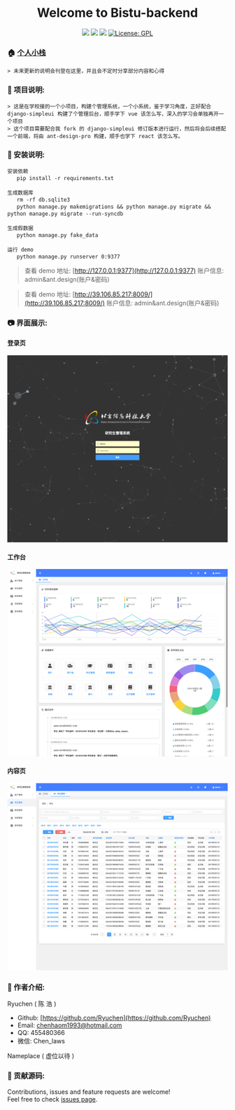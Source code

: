 <h1 align="center">Welcome to Bistu-backend</h1>
<p align="center">
  <img src="https://img.shields.io/badge/version-v1.0-blue.svg?cacheSeconds=2592000" />
  <img src="https://img.shields.io/badge/language-python3-blue.svg?cacheSeconds=2592000" />
  <img src="https://img.shields.io/badge/platform-macos-blue.svg?cacheSeconds=2592000" />
  <a href="http://www.gnu.org/licenses/gpl-3.0.html">
    <img alt="License: GPL" src="https://img.shields.io/badge/License-GPL-yellow.svg" target="_blank" />
  </a>
</p>

### 🏠 [个人小栈](https://ryuchen.github.io/)

    > 未来更新的说明会刊登在这里，并且会不定时分享部分内容和心得


### 📎 项目说明:
    > 这是在学校接的一个小项目，构建个管理系统，一个小系统，鉴于学习角度，正好配合 django-simpleui 构建了个管理后台，顺手学下 vue 该怎么写，深入的学习会单独再开一个项目
    > 这个项目需要配合我 fork 的 django-simpleui 修订版本进行运行，然后将会后续搭配一个前端，将由 ant-design-pro 构建，顺手也学下 react 该怎么写。
    
### 📖 安装说明:

```
安装依赖
   pip install -r requirements.txt

生成数据库
   rm -rf db.sqlite3
   python manage.py makemigrations && python manage.py migrate && python manage.py migrate --run-syncdb
   
生成假数据
   python manage.py fake_data
   
运行 demo
   python manage.py runserver 0:9377
```
 > 查看 demo 地址: [http://127.0.0.1:9377](http://127.0.0.1:9377)
 > 账户信息: admin&ant.design(账户&密码)
 
 > 查看 demo 地址: [http://39.106.85.217:8009/](http://39.106.85.217:8009/)
 > 账户信息: admin&ant.design(账户&密码)

### 📷 界面展示:

#### 登录页
![](https://github.com/Ryuchen/Bistu/raw/develop/images/login.png)

#### 工作台
![](https://github.com/Ryuchen/Bistu/raw/develop/images/dashboard.png)

#### 内容页
![](https://github.com/Ryuchen/Bistu/raw/develop/images/list.png)


### 👤 作者介绍:

Ryuchen ( 陈 浩 )

* Github: [https://github.com/Ryuchen](https://github.com/Ryuchen)
* Email: [chenhaom1993@hotmail.com](chenhaom1993@hotmail.com)
* QQ: 455480366
* 微信: Chen_laws

Nameplace ( 虚位以待 )

### 🤝 贡献源码:

Contributions, issues and feature requests are welcome!<br />Feel free to check [issues page](https://github.com/Ryuchen/Bistu/issues).
